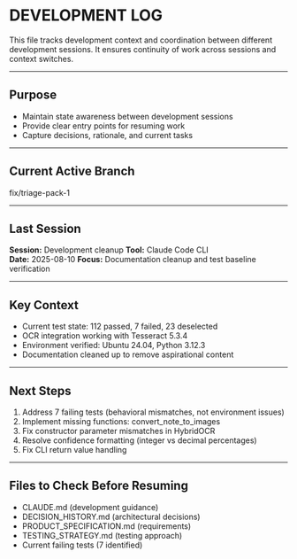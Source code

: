 # DEVELOPMENT LOG

This file tracks development context and coordination between different development sessions.
It ensures continuity of work across sessions and context switches.

---

## Purpose
- Maintain state awareness between development sessions
- Provide clear entry points for resuming work
- Capture decisions, rationale, and current tasks

---

## Current Active Branch
fix/triage-pack-1

---

## Last Session
**Session:** Development cleanup
**Tool:** Claude Code CLI  
**Date:** 2025-08-10
**Focus:** Documentation cleanup and test baseline verification

---

## Key Context
- Current test state: 112 passed, 7 failed, 23 deselected
- OCR integration working with Tesseract 5.3.4
- Environment verified: Ubuntu 24.04, Python 3.12.3
- Documentation cleaned up to remove aspirational content

---

## Next Steps
1. Address 7 failing tests (behavioral mismatches, not environment issues)
2. Implement missing functions: convert_note_to_images
3. Fix constructor parameter mismatches in HybridOCR
4. Resolve confidence formatting (integer vs decimal percentages)
5. Fix CLI return value handling

---

## Files to Check Before Resuming
- CLAUDE.md (development guidance)
- DECISION_HISTORY.md (architectural decisions) 
- PRODUCT_SPECIFICATION.md (requirements)
- TESTING_STRATEGY.md (testing approach)
- Current failing tests (7 identified)


